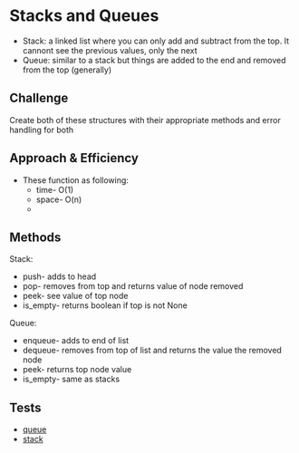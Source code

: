 # Stacks and Queues
- Stack: a linked list where you can only add and subtract from the top. It cannont see the previous values, only the next
- Queue: similar to a stack but things are added to the end and removed from the top (generally)
## Challenge
Create both of these structures with their appropriate  methods and error handling for both

## Approach & Efficiency
- These function as following:
  - time- O(1)
  - space- O(n)
  - 
## Methods
Stack:
  - push- adds to head
  - pop- removes from top and returns value of node removed
  - peek- see value of top node
  - is_empty- returns boolean if top is not None

Queue:
  - enqueue- adds to end of list
  - dequeue- removes from top of list and returns the value the removed node
  - peek- returns top node value
  - is_empty- same as stacks


## Tests
- [queue](../tests/data_structures/test_queue.py)
- [stack](../tests/data_structures/test_stack.py)